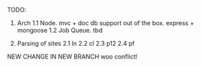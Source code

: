 
TODO:

1. Arch 
1.1 Node.  mvc + doc db support out of the box. express + mongoose
1.2 Job Queue. tbd

2. Parsing of sites
2.1 ln
2.2 cl
2.3 p12
2.4 pf


NEW CHANGE  IN NEW BRANCH woo conflict!
